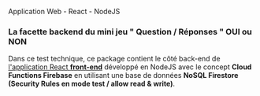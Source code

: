 Application Web - React - NodeJS
### La facette backend du mini jeu " Question / Réponses " OUI ou NON

Dans ce test technique, ce package contient le côté back-end de [l'application React **front-end**](https://github.com/salmamao/qr-repo) développé en NodeJS avec le concept **Cloud Functions Firebase** en utilisant une base de données **NoSQL Firestore (Security Rules en mode test / allow read & write)**.
